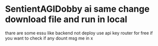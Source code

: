 # SentientAGIDobby  ai same change download file and run in local 
thare are some essu like backend not deploy 
use api key router for free if you want to check 
if any dount msg me in x 
